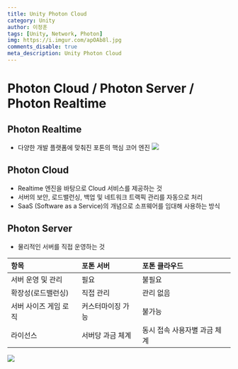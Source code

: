 ```yaml
---
title: Unity Photon Cloud
category: Unity
author: 이정훈
tags: [Unity, Network, Photon]
img: https://i.imgur.com/apOAb8l.jpg
comments_disable: true
meta_description: Unity Photon Cloud
---
```




# Photon Cloud / Photon Server / Photon Realtime
## Photon Realtime
- 다양한 개발 플랫폼에 맞춰진 포톤의 핵심 코어 엔진
![](https://i.imgur.com/hUrZjTe.jpg)
## Photon Cloud
- Realtime 엔진을 바탕으로 Cloud 서비스를 제공하는 것
- 서버의 보안, 로드밸런싱, 백업 및 네트워크 트랙픽 관리를 자동으로 처리
- SaaS (Software as a Service)의 개념으로 소프웨어를 임대해 사용하는 방식
## Photon Server
- 물리적인 서버를 직접 운영하는 것

|항목|포톤 서버|포톤 클라우드|
|:--|:--|:--|
|서버 운영 및 관리|필요|불필요|
|확장성(로드밸런싱)|직접 관리|관리 없음|
|서버 사이즈 게임 로직|커스터마이징 가능|불가능|
|라이선스|서버당 과금 체계|동시 접속 사용자별 과금 체계|

![](https://i.imgur.com/apOAb8l.jpg)


